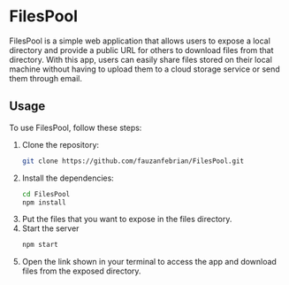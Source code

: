 # FilesPool

FilesPool is a simple web application that allows users to expose a local directory and provide a public URL for others
to download files from that directory. With this app, users can easily share files stored on their local machine without
having to upload them to a cloud storage service or send them through email.

## Usage

To use FilesPool, follow these steps:

1. Clone the repository:
    ```bash
    git clone https://github.com/fauzanfebrian/FilesPool.git
    ```
2. Install the dependencies:
    ```bash
    cd FilesPool
    npm install
    ```
3. Put the files that you want to expose in the files directory.
4. Start the server
    ```bash
    npm start
    ```
5. Open the link shown in your terminal to access the app and download files from the exposed directory.
